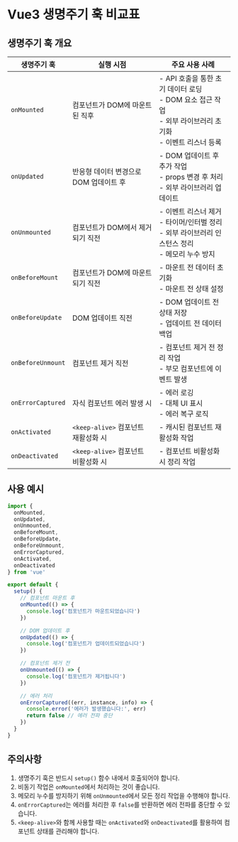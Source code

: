 # Vue3 생명주기 훅 비교표

## 생명주기 훅 개요

| 생명주기 훅 | 실행 시점 | 주요 사용 사례 |
|------------|-----------|---------------|
| `onMounted` | 컴포넌트가 DOM에 마운트된 직후 | - API 호출을 통한 초기 데이터 로딩<br>- DOM 요소 접근 작업<br>- 외부 라이브러리 초기화<br>- 이벤트 리스너 등록 |
| `onUpdated` | 반응형 데이터 변경으로 DOM 업데이트 후 | - DOM 업데이트 후 추가 작업<br>- props 변경 후 처리<br>- 외부 라이브러리 업데이트 |
| `onUnmounted` | 컴포넌트가 DOM에서 제거되기 직전 | - 이벤트 리스너 제거<br>- 타이머/인터벌 정리<br>- 외부 라이브러리 인스턴스 정리<br>- 메모리 누수 방지 |
| `onBeforeMount` | 컴포넌트가 DOM에 마운트되기 직전 | - 마운트 전 데이터 초기화<br>- 마운트 전 상태 설정 |
| `onBeforeUpdate` | DOM 업데이트 직전 | - DOM 업데이트 전 상태 저장<br>- 업데이트 전 데이터 백업 |
| `onBeforeUnmount` | 컴포넌트 제거 직전 | - 컴포넌트 제거 전 정리 작업<br>- 부모 컴포넌트에 이벤트 발생 |
| `onErrorCaptured` | 자식 컴포넌트 에러 발생 시 | - 에러 로깅<br>- 대체 UI 표시<br>- 에러 복구 로직 |
| `onActivated` | `<keep-alive>` 컴포넌트 재활성화 시 | - 캐시된 컴포넌트 재활성화 작업 |
| `onDeactivated` | `<keep-alive>` 컴포넌트 비활성화 시 | - 컴포넌트 비활성화 시 정리 작업 |

## 사용 예시

```javascript
import { 
  onMounted, 
  onUpdated, 
  onUnmounted,
  onBeforeMount,
  onBeforeUpdate,
  onBeforeUnmount,
  onErrorCaptured,
  onActivated,
  onDeactivated
} from 'vue'

export default {
  setup() {
    // 컴포넌트 마운트 후
    onMounted(() => {
      console.log('컴포넌트가 마운트되었습니다')
    })

    // DOM 업데이트 후
    onUpdated(() => {
      console.log('컴포넌트가 업데이트되었습니다')
    })

    // 컴포넌트 제거 전
    onUnmounted(() => {
      console.log('컴포넌트가 제거됩니다')
    })

    // 에러 처리
    onErrorCaptured((err, instance, info) => {
      console.error('에러가 발생했습니다:', err)
      return false // 에러 전파 중단
    })
  }
}
```

## 주의사항

1. 생명주기 훅은 반드시 `setup()` 함수 내에서 호출되어야 합니다.
2. 비동기 작업은 `onMounted`에서 처리하는 것이 좋습니다.
3. 메모리 누수를 방지하기 위해 `onUnmounted`에서 모든 정리 작업을 수행해야 합니다.
4. `onErrorCaptured`는 에러를 처리한 후 `false`를 반환하면 에러 전파를 중단할 수 있습니다.
5. `<keep-alive>`와 함께 사용할 때는 `onActivated`와 `onDeactivated`를 활용하여 컴포넌트 상태를 관리해야 합니다. 